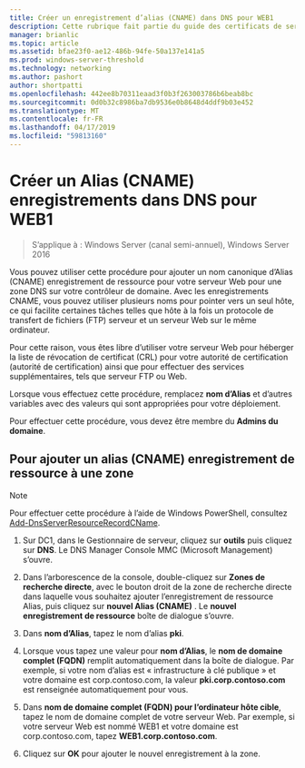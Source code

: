 ```yaml
---
title: Créer un enregistrement d’alias (CNAME) dans DNS pour WEB1
description: Cette rubrique fait partie du guide des certificats de serveur de déploiement pour les déploiements de sans fil et câblé à 802.1 X
manager: brianlic
ms.topic: article
ms.assetid: bfae23f0-ae12-486b-94fe-50a137e141a5
ms.prod: windows-server-threshold
ms.technology: networking
ms.author: pashort
author: shortpatti
ms.openlocfilehash: 442ee8b70311eaad3f0b3f263003786b6beab8bc
ms.sourcegitcommit: 0d0b32c8986ba7db9536e0b8648d4ddf9b03e452
ms.translationtype: MT
ms.contentlocale: fr-FR
ms.lasthandoff: 04/17/2019
ms.locfileid: "59813160"
---
```

# <a name="create-an-alias-cname-record-in-dns-for-web1"></a>Créer un Alias \(CNAME\) enregistrements dans DNS pour WEB1

>S’applique à : Windows Server (canal semi-annuel), Windows Server 2016

Vous pouvez utiliser cette procédure pour ajouter un nom canonique d’Alias \(CNAME\) enregistrement de ressource pour votre serveur Web pour une zone DNS sur votre contrôleur de domaine. Avec les enregistrements CNAME, vous pouvez utiliser plusieurs noms pour pointer vers un seul hôte, ce qui facilite certaines tâches telles que hôte à la fois un protocole de transfert de fichiers \(FTP\) serveur et un serveur Web sur le même ordinateur.   
  
Pour cette raison, vous êtes libre d’utiliser votre serveur Web pour héberger la liste de révocation de certificat \(CRL\) pour votre autorité de certification \(autorité de certification\) ainsi que pour effectuer des services supplémentaires, tels que serveur FTP ou Web.  
  
Lorsque vous effectuez cette procédure, remplacez **nom d’Alias** et d’autres variables avec des valeurs qui sont appropriées pour votre déploiement.  
  
Pour effectuer cette procédure, vous devez être membre du **Admins du domaine**.  
  
## <a name="to-add-an-alias-cname-resource-record-to-a-zone"></a>Pour ajouter un alias \(CNAME\) enregistrement de ressource à une zone  
  
>[!NOTE]  
>Pour effectuer cette procédure à l’aide de Windows PowerShell, consultez [Add-DnsServerResourceRecordCName](https://technet.microsoft.com/library/jj649894(v=wps.630).aspx).  
  
1.  Sur DC1, dans le Gestionnaire de serveur, cliquez sur **outils** puis cliquez sur **DNS**. Le DNS Manager Console MMC (Microsoft Management) s’ouvre.  
  
2.  Dans l’arborescence de la console, double-cliquez sur **Zones de recherche directe**, avec le bouton droit de la zone de recherche directe dans laquelle vous souhaitez ajouter l’enregistrement de ressource Alias, puis cliquez sur **nouvel Alias \(CNAME\)** . Le **nouvel enregistrement de ressource** boîte de dialogue s’ouvre.  
  
3.  Dans **nom d’Alias**, tapez le nom d’alias **pki**.  
  
4.  Lorsque vous tapez une valeur pour **nom d’Alias**, le **nom de domaine complet \(FQDN\)**  remplit automatiquement dans la boîte de dialogue. Par exemple, si votre nom d’alias est « infrastructure à clé publique » et votre domaine est corp.contoso.com, la valeur **pki.corp.contoso.com** est renseignée automatiquement pour vous.  
  
5.  Dans **nom de domaine complet \(FQDN\) pour l’ordinateur hôte cible**, tapez le nom de domaine complet de votre serveur Web. Par exemple, si votre serveur Web est nommé WEB1 et votre domaine est corp.contoso.com, tapez **WEB1.corp.contoso.com**.  
  
6.  Cliquez sur **OK** pour ajouter le nouvel enregistrement à la zone.  
  


